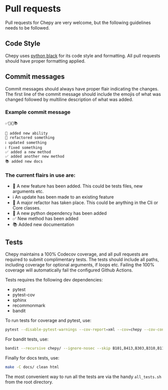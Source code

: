 # Pull requests

Pull requests for Chepy are very welcome, but the following guidelines needs to be followed. 

## Code Style
Chepy uses [python black](https://github.com/psf/black) for its code style and formatting. All pull requests should have proper formatting applied.

## Commit messages
Commit messages should always have proper flair indicating the changes. The first line of the commit message should include the emojis of what was changed followed by multiline description of what was added. 

### Example commit message
```
✅🔅ℹ️🧨📚

🔅 added new ability
🧨 refactored something
ℹ️ updated something
ℹ️ fixed something
✅ added a new method
✅ added another new method
📚 added new docs
```

### The current flairs in use are:

- 🔅 A new feature has been added. This could be tests files, new arguments etc.
- ℹ️ An update has been made to an existing feature
- 🧨 A major refactor has taken place. This could be anything in the Cli or Core classes.
- 🐍 A new python dependency has been added
- ✅ New method has been added
- 📚 Added new documentation

## Tests
Chepy maintains a 100% Codecov coverage, and all pull requests are required to submit complimentary tests. The tests should include all paths, including coverage for optional arguments, if loops etc. Failing the 100% coverage will automatically fail the configured Github Actions.

Tests requires the following dev dependencies:
- pytest
- pytest-cov
- sphinx
- recommonmark
- bandit

To run tests for coverage and pytest, use:
```bash
pytest --disable-pytest-warnings --cov-report=xml --cov=chepy --cov-config=.coveragerc tests/
```

For bandit tests, use:
```bash
bandit --recursive chepy/ --ignore-nosec --skip B101,B413,B303,B310,B112,B304,B320,B410
```

Finally for docs tests, use:
```bash
make -C docs/ clean html
```

The most convenient way to run all the tests are via the handy `all_tests.sh` from the root directory. 
